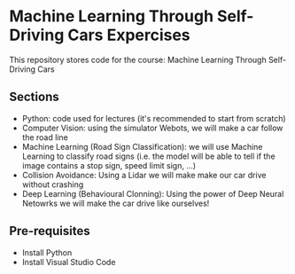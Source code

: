 # Machine Learning Through Self-Driving Cars Expercises
This repository stores code for the course: Machine Learning Through Self-Driving Cars

## Sections
- Python: code used for lectures (it's recommended to start from scratch)
- Computer Vision: using the simulator Webots, we will make a car follow the road line
- Machine Learning (Road Sign Classification): we will use Machine Learning to classify road signs (i.e. the model will be able to tell if the image contains a stop sign, speed limit sign, ...)
- Collision Avoidance: Using a Lidar we will make make our car drive without crashing
- Deep Learning (Behavioural Clonning): Using the power of Deep Neural Netowrks we will make the car drive like ourselves!

## Pre-requisites
- Install Python
- Install Visual Studio Code 
